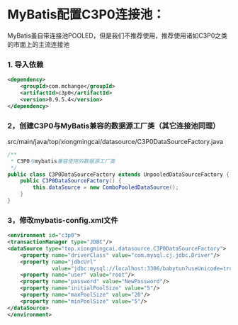 # MyBatis配置C3P0连接池：
MyBatis虽自带连接池POOLED，但是我们不推荐使用，推荐使用诸如C3P0之类的市面上的主流连接池

### 1. 导入依赖
```xml
<dependency>
    <groupId>com.mchange</groupId>
    <artifactId>c3p0</artifactId>
    <version>0.9.5.4</version>
</dependency>
```
### 2，创建C3P0与MyBatis兼容的数据源工厂类（其它连接池同理）
src/main/java/top/xiongmingcai/datasource/C3P0DataSourceFactory.java
```java
/**
 * C3P0与mybatis兼容使用的数据源工厂类
 */
public class C3P0DataSourceFactory extends UnpooledDataSourceFactory {
    public C3P0DataSourceFactory() {
        this.dataSource = new ComboPooledDataSource();
    }
}
```
### 3，修改mybatis-config.xml文件

```xml
<environment id="c3p0">
<transactionManager type="JDBC"/>
<dataSource type="top.xiongmingcai.datasource.C3P0DataSourceFactory">
    <property name="driverClass" value="com.mysql.cj.jdbc.Driver"/>
    <property name="jdbcUrl"
              value="jdbc:mysql://localhost:3306/babytun?useUnicode=true&amp;characterEncoding=UTF-8&amp;useSSL=false&amp;serverTimezone=GMT"/>
    <property name="user" value="root"/>
    <property name="password" value="NewPassword"/>
    <property name="initialPoolSize" value="5"/>
    <property name="maxPoolSize" value="20"/>
    <property name="minPoolSize" value="5"/>
</dataSource>
</environment>
```